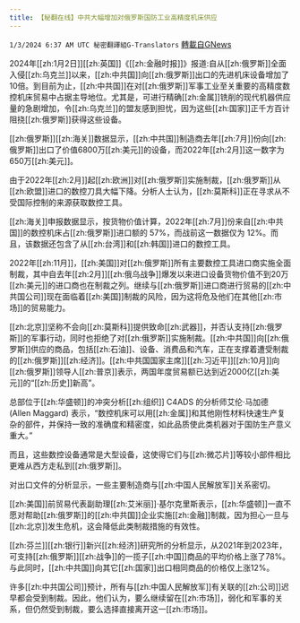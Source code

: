 ```yaml
---
title: 【秘翻在线】中共大幅增加对俄罗斯国防工业高精度机床供应
---
```

`1/3/2024 6:37 AM UTC 秘密翻譯組G-Translators` [轉載自GNews](https://gnews.org/articles/2178445)

2024年[[zh:1月2日]][[zh:英国]]《[[zh:金融时报]]》报道:自从[[zh:俄罗斯]]全面入侵[[zh:乌克兰]]以来，[[zh:中共国]]向[[zh:俄罗斯]]出口的先进机床设备增加了10倍。到目前为止，[[zh:中共国]]在对[[zh:俄罗斯]]军事工业至关重要的高精度数控机床贸易中占据主导地位。尤其是，可进行精确[[zh:金属]]铣削的现代机器供应量的急剧增加，令[[zh:乌克兰]]的盟友感到担忧，因为这些[[zh:国家]]正千方百计阻挠[[zh:俄罗斯]]获得这些设备。

[[zh:俄罗斯]][[zh:海关]]数据显示，[[zh:中共国]]制造商去年[[zh:7月]]份向[[zh:俄罗斯]]出口了价值6800万[[zh:美元]]的设备，而2022年[[zh:2月]]这一数字为650万[[zh:美元]]。

由于2022年[[zh:2月]]起[[zh:欧洲]]对[[zh:俄罗斯]]实施制裁，[[zh:俄罗斯]]从[[zh:欧盟]]进口的数控刀具大幅下降。分析人士认为，[[zh:莫斯科]]正在寻求从不受国际控制的来源获取数控工具。

[[zh:海关]]申报数据显示，按货物价值计算，2022年[[zh:7月]]份来自[[zh:中共国]]的数控机床占[[zh:俄罗斯]]进口额的 57%，而战前这一数据仅为 12%。而且，该数据还包含了从[[zh:台湾]]和[[zh:韩国]]进口的数控工具。

2022年[[zh:11月]]，[[zh:美国]]对[[zh:俄罗斯]]所有主要数控工具进口商实施全面制裁，其中自去年[[zh:2月]][[zh:俄乌战争]]爆发以来进口设备货物价值不到20万[[zh:美元]]的进口商也在制裁之列。继续与[[zh:俄罗斯]]进口商进行贸易的[[zh:中共国公司]]现在面临着[[zh:美国]]制裁的风险，因为这将危及他们在其他[[zh:市场]]的贸易能力。

[[zh:北京]]坚称不会向[[zh:莫斯科]]提供致命[[zh:武器]]，并否认支持[[zh:俄罗斯]]的军事行动，同时也拒绝了对[[zh:俄罗斯]]实施制裁。[[zh:中共国]]向[[zh:俄罗斯]]供应的商品，包括[[zh:石油]]、设备、消费品和汽车，正在支撑着遭受制裁的[[zh:俄罗斯]][[zh:经济]]。[[zh:中共国国家主席]][[zh:习近平]][[zh:10月]]向[[zh:俄罗斯]]领导人[[zh:普京]]表示，两国年度贸易额已达到近2000亿[[zh:美元]]的“[[zh:历史]]新高”。

总部位于[[zh:华盛顿]]的冲突分析[[zh:组织]] C4ADS 的分析师艾伦·马加德 (Allen Maggard) 表示，“数控机床可以用[[zh:金属]]和其他刚性材料快速生产复杂的部件，并保持一致的准确度和精密度，如此品质使此类机器对于国防生产意义重大。”

而且，这些数控设备通常是大型设备，这使得它们与[[zh:微芯片]]等较小部件相比更难从西方走私到[[zh:俄罗斯]]。

对出口文件的分析显示，一些主要制造商与[[zh:中国人民解放军]]关系密切。

[[zh:美国]]前贸易代表副助理[[zh:艾米丽]]·基尔克里斯表示，[[zh:华盛顿]]一直不愿对帮助[[zh:俄罗斯]]的[[zh:中共国]]企业实施[[zh:金融]]制裁，因为担心一旦与[[zh:北京]]发生危机，这会降低此类制裁措施的有效性。

[[zh:芬兰]][[zh:银行]]新兴[[zh:经济]]研究所的分析显示，从2021年到2023年，可支持[[zh:俄罗斯]][[zh:战争]]的一揽子[[zh:中国]]商品的平均价格上涨了78%。与此同时，[[zh:中共国]]向其它[[zh:国家]]出口相同商品的价格仅上涨12%。

许多[[zh:中共国公司]]预计，所有与[[zh:中国人民解放军]]有关联的[[zh:公司]]迟早都会受到制裁。因此，他们认为，要么继续留在[[zh:市场]]，弱化和军事的关系，但仍然受到制裁，要么选择直接离开这一[[zh:市场]]。
